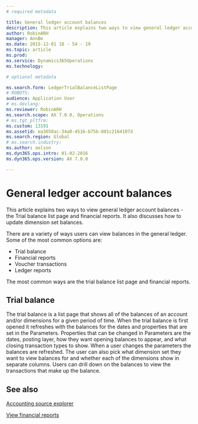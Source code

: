 ```yaml
---
# required metadata

title: General ledger account balances
description: This article explains two ways to view general ledger account balances -  the Trial balance list page and financial reports. It also discusses how to update dimension set balances.
author: RobinARH
manager: AnnBe
ms.date: 2015-12-01 18 - 54 - 19
ms.topic: article
ms.prod: 
ms.service: Dynamics365Operations
ms.technology: 

# optional metadata

ms.search.form: LedgerTrialBalanceListPage
# ROBOTS: 
audience: Application User
# ms.devlang: 
ms.reviewer: RobinARH
ms.search.scope: AX 7.0.0, Operations
# ms.tgt_pltfrm: 
ms.custom: 13191
ms.assetid: ea3650ac-34a0-4516-b75b-801c2164107d
ms.search.region: Global
# ms.search.industry: 
ms.author: aolson
ms.dyn365.ops.intro: 01-02-2016
ms.dyn365.ops.version: AX 7.0.0

---
```


# General ledger account balances

This article explains two ways to view general ledger account balances -  the Trial balance list page and financial reports. It also discusses how to update dimension set balances.

There are a variety of ways users can view balances in the general ledger. Some of the most common options are:

-   Trial balance
-   Financial reports
-   Voucher transactions
-   Ledger reports

The most common ways are the trial balance list page and financial reports.

## Trial balance
The trial balance is a list page that shows all of the balances of an account and/or dimensions for a given period of time. When the trial balance is first opened it refreshes with the balances for the dates and properties that are set in the Parameters. Properties that can be changed in Parameters are the dates, posting layer, how they want opening balances to appear, and what closing transaction types to show. When a user changes the parameters the balances are refreshed. The user can also pick what dimension set they want to view balances for and whether each of the dimensions show in separate columns. Users can drill down on the balances to view the transactions that make up the balance.    

See also
--------

[Accounting source explorer](https://ax.help.dynamics.com/en/?post_type=incsub_wiki&p=245244)

[View financial reports](view-financial-reports.md)

